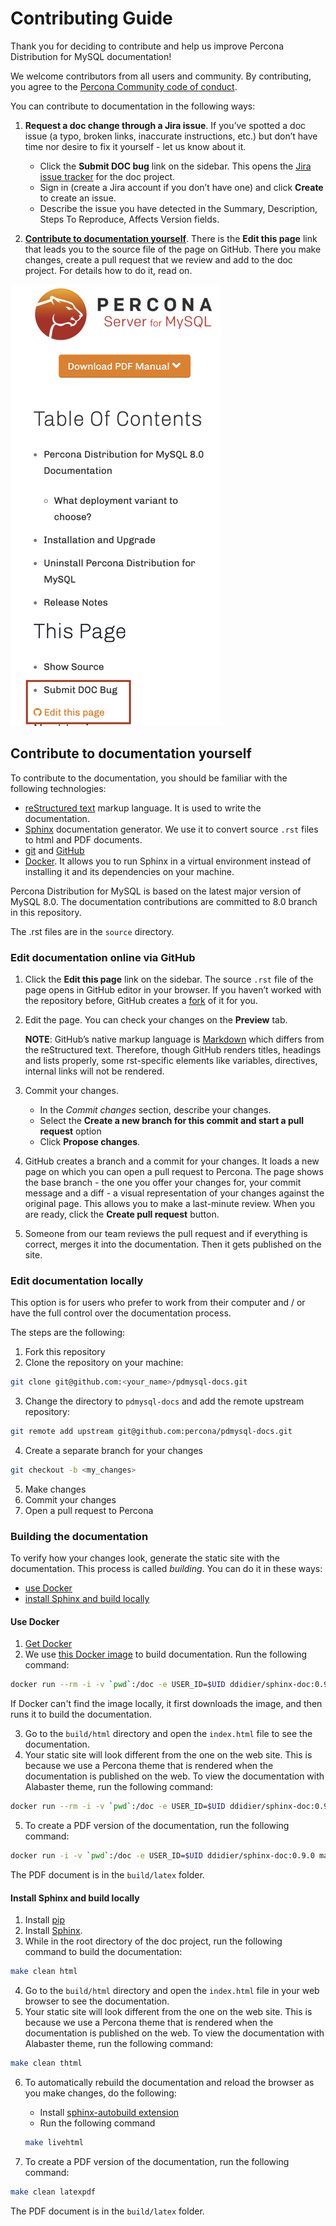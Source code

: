 # Contributing Guide

Thank you for deciding to contribute and help us improve Percona Distribution for MySQL documentation!

We welcome contributors from all users and community. By contributing, you agree to the [Percona Community code of conduct](https://percona.community/contribute/coc/).

You can contribute to documentation in the following ways:

1. **Request a doc change through a Jira issue**. If you’ve spotted a doc issue (a typo, broken links, inaccurate instructions, etc.) but don’t have time nor desire to fix it yourself - let us know about it.

	- Click the **Submit DOC bug** link on the sidebar. This opens the [Jira issue tracker](https://jira.percona.com/projects/DISTMYSQL/issues/) for the doc project.
	- Sign in (create a Jira account if you don’t have one) and click **Create** to create an issue.
	- Describe the issue you have detected in the Summary, Description, Steps To Reproduce, Affects Version fields.

2. **[Contribute to documentation yourself](#contribute-to-documentation-yourself)**. There is the **Edit this page** link that leads you to the source file of the page on GitHub. There you make changes, create a pull request that we review and add to the doc project. For details how to do it, read on.

![MYSQL doc links](source/_static/images/PDMYSQL_links.png)

## Contribute to documentation yourself

To contribute to the documentation, you should be familiar with the following technologies:
- [reStructured text](https://www.sphinx-doc.org/en/master/usage/restructuredtext/basics.html) markup language. It is used to write the documentation.
- [Sphinx](https://www.sphinx-doc.org/en/master/usage/quickstart.html) documentation generator. We use it to convert source ``.rst`` files to html and PDF documents.
- [git](https://git-scm.com/) and [GitHub](https://guides.github.com/activities/hello-world/)
- [Docker](https://docs.docker.com/get-docker/). It allows you to run Sphinx in a virtual environment instead of installing it and its dependencies on your machine.

Percona Distribution for MySQL is based on the latest major version of MySQL 8.0. The documentation contributions are committed to 8.0 branch in this repository.

The .rst files are in the ``source`` directory. 

### Edit documentation online via GitHub

1. Click the **Edit this page** link on the sidebar. The source ``.rst`` file of the page opens in GitHub editor in your browser. If you haven’t worked with the repository before, GitHub creates a [fork](https://docs.github.com/en/github/getting-started-with-github/fork-a-repo) of it for you.

2. Edit the page. You can check your changes on the **Preview** tab.

   **NOTE**: GitHub’s native markup language is [Markdown](https://daringfireball.net/projects/markdown/) which differs from the reStructured text. Therefore, though GitHub renders titles, headings and lists properly, some rst-specific elements like variables, directives, internal links will not be rendered.

3. Commit your changes.

	 - In the *Commit changes* section, describe your changes.
	 - Select the **Create a new branch for this commit and start a pull request** option
	 - Click **Propose changes**.

4. GitHub creates a branch and a commit for your changes. It loads a new page on which you can open a pull request to Percona. The page shows the base branch - the one you offer your changes for, your commit message and a diff - a visual representation of your changes against the original page.  This allows you to make a last-minute review. When you are ready, click the **Create pull request** button.
5. Someone from our team reviews the pull request and if everything is correct, merges it into the documentation. Then it gets published on the site.

### Edit documentation locally

This option is for users who prefer to work from their computer and / or have the full control over the documentation process.

The steps are the following:

1. Fork this repository
2. Clone the repository on your machine:

```sh
git clone git@github.com:<your_name>/pdmysql-docs.git
```

3. Change the directory to ``pdmysql-docs`` and add the remote upstream repository:

```sh
git remote add upstream git@github.com:percona/pdmysql-docs.git
```

4. Create a separate branch for your changes

```sh
git checkout -b <my_changes>
```

5. Make changes
6. Commit your changes
7. Open a pull request to Percona

### Building the documentation

To verify how your changes look, generate the static site with the documentation. This process is called *building*. You can do it in these ways:
- [use Docker](#use-docker)
- [install Sphinx and build locally](#install-sphinx-and-build-locally)

#### Use Docker

1. [Get Docker](https://docs.docker.com/get-docker/)
2. We use [this Docker image](https://hub.docker.com/r/ddidier/sphinx-doc) to build documentation. Run the following command:

```sh
docker run --rm -i -v `pwd`:/doc -e USER_ID=$UID ddidier/sphinx-doc:0.9.0 make clean html
```
   If Docker can't find the image locally, it first downloads the image, and then runs it to build the documentation.

3. Go to the ``build/html`` directory and open the ``index.html`` file to see the documentation.
4. Your static site will look different from the one on the web site. This is because we use a Percona theme that is rendered when the documentation is published on the web. To view the documentation with Alabaster theme, run the following command:

```sh
docker run --rm -i -v `pwd`:/doc -e USER_ID=$UID ddidier/sphinx-doc:0.9.0 make clean thtml
```

5. To create a PDF version of the documentation, run the following command:

```sh
docker run -i -v `pwd`:/doc -e USER_ID=$UID ddidier/sphinx-doc:0.9.0 make clean latex && docker run -i -v `pwd`:/doc -e USER_ID=$UID ddidier/sphinx-doc:0.9.0 make clean latexpdf
```

The PDF document is in the ``build/latex`` folder.

#### Install Sphinx and build locally

1. Install [pip](https://pip.pypa.io/en/stable/installing/)
2. Install [Sphinx](https://www.sphinx-doc.org/en/master/usage/installation.html).
3. While in the root directory of the doc project, run the following command to build the documentation:

```sh
make clean html
```
4. Go to the ``build/html`` directory and open the ``index.html`` file in your web browser to see the documentation.
5. Your static site will look different from the one on the web site. This is because we use a Percona theme that is rendered when the documentation is published on the web. To view the documentation with Alabaster theme, run the following command:

```sh
make clean thtml
```
6. To automatically rebuild the documentation and reload the browser as you make changes, do the following:
   - Install [sphinx-autobuild extension](https://pypi.org/project/sphinx-autobuild/)
   - Run the following command

   ```sh
   make livehtml
   ```

7. To create a PDF version of the documentation, run the following command:

```sh
make clean latexpdf
```

The PDF document is in the ``build/latex`` folder.